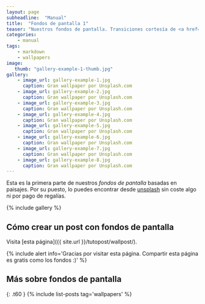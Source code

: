 ```yaml
---
layout: page
subheadline:  "Manual"
title:  "Fondos de pantalla 1"
teaser: "Nuestros fondos de pantalla. Transiciones cortesía de <a href='http://foundation.zurb.com/docs/components/clearing.html'>Clearing Lightbox</a>."
categories:
    - manual
tags:
    - markdown
    - wallpapers
image:
   thumb: "gallery-example-1-thumb.jpg"
gallery:
    - image_url: gallery-example-1.jpg
      caption: Gran wallpaper por Unsplash.com
    - image_url: gallery-example-2.jpg
      caption: Gran wallpaper por Unsplash.com
    - image_url: gallery-example-3.jpg
      caption: Gran wallpaper por Unsplash.com
    - image_url: gallery-example-4.jpg
      caption: Gran wallpaper por Unsplash.com
    - image_url: gallery-example-5.jpg
      caption: Gran wallpaper por Unsplash.com
    - image_url: gallery-example-6.jpg
      caption: Gran wallpaper por Unsplash.com
    - image_url: gallery-example-7.jpg
      caption: Gran wallpaper por Unsplash.com
    - image_url: gallery-example-8.jpg
      caption: Gran wallpaper por Unsplash.com
---
```

Esta es la primera parte de nuestros *fondos de pantalla* basadas en paisajes. Por su puesto, lo puedes encontrar desde [unsplash](https://unsplash.com/) sin coste algo ni por pago de regalías.

{% include gallery %}

## Cómo crear un post con fondos de pantalla

Visita [esta página]({{ site.url }}/tutopost/wallpost/).

{% include alert info='Gracias por visitar esta página. Compartir esta página es gratis como los fondos :)' %}

## Más sobre fondos de pantalla
{: .t60 }
{% include list-posts tag='wallpapers' %}



 [1]: http://foundation.zurb.com/docs/components/clearing.html
 [2]: http://foundation.zurb.com/docs/components/block_grid.html
